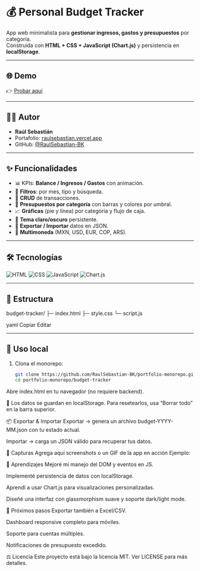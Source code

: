 # 💰 Personal Budget Tracker

App web minimalista para **gestionar ingresos, gastos y presupuestos** por categoría.  
Construida con **HTML + CSS + JavaScript (Chart.js)** y persistencia en **localStorage**.

---

## 🌐 Demo

👉 [Probar aquí](https://budget-tracker-iota-eight.vercel.app)

---

## 👨‍💻 Autor

- **Raúl Sebastián**  
- Portafolio: [raulsebastian.vercel.app](https://raulsebastian.vercel.app)  
- GitHub: [@RaulSebastian-BK](https://github.com/RaulSebastian-BK)

---

## ✨ Funcionalidades

- 📊 KPIs: **Balance / Ingresos / Gastos** con animación.  
- 🔎 **Filtros**: por mes, tipo y búsqueda.  
- 📝 **CRUD** de transacciones.  
- 🎯 **Presupuestos por categoría** con barras y colores por umbral.  
- 📈 **Gráficas** (pie y línea) por categoría y flujo de caja.  
- 🌙 **Tema claro/oscuro** persistente.  
- 📂 **Exportar / Importar** datos en JSON.  
- 💱 **Multimoneda** (MXN, USD, EUR, COP, ARS).

---

## 🛠 Tecnologías

![HTML](https://img.shields.io/badge/HTML5-E34F26?style=for-the-badge&logo=html5&logoColor=white)
![CSS](https://img.shields.io/badge/CSS3-1572B6?style=for-the-badge&logo=css3&logoColor=white)
![JavaScript](https://img.shields.io/badge/JavaScript-F7DF1E?style=for-the-badge&logo=javascript&logoColor=black)
![Chart.js](https://img.shields.io/badge/Chart.js-FF6384?style=for-the-badge&logo=chartdotjs&logoColor=white)

---

## 🧭 Estructura

budget-tracker/
├─ index.html
├─ style.css
└─ script.js

yaml
Copiar
Editar

---

## 🚀 Uso local

1. Clona el monorepo:
   ```bash
   git clone https://github.com/RaulSebastian-BK/portfolio-monorepo.git
   cd portfolio-monorepo/budget-tracker
Abre index.html en tu navegador (no requiere backend).

📌 Los datos se guardan en localStorage.
Para resetearlos, usa “Borrar todo” en la barra superior.

📦 Exportar & Importar
Exportar → genera un archivo budget-YYYY-MM.json con tu estado actual.

Importar → carga un JSON válido para recuperar tus datos.

📸 Capturas
Agrega aquí screenshots o un GIF de la app en acción
Ejemplo:


🧠 Aprendizajes
Mejoré mi manejo del DOM y eventos en JS.

Implementé persistencia de datos con localStorage.

Aprendí a usar Chart.js para visualizaciones personalizadas.

Diseñé una interfaz con glassmorphism suave y soporte dark/light mode.

🚧 Próximos pasos
 Exportar también a Excel/CSV.

 Dashboard responsive completo para móviles.

 Soporte para cuentas múltiples.

 Notificaciones de presupuesto excedido.

⚖️ Licencia
Este proyecto está bajo la licencia MIT.
Ver LICENSE para más detalles.
